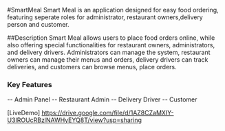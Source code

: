 #SmartMeal
Smart Meal is an application designed for easy food ordering, featuring seperate roles for administrator, restaurant owners,delivery person and customer.

##Description
Smart Meal allows users to place food orders online, while also offering special functionalities for restaurant owners, administrators, and delivery drivers.
Administrators can manage the system, restaurant owners can manage their menus and orders, delivery drivers can track deliveries, and customers can browse menus, place orders.

### Key Features

-- Admin Panel
-- Restaurant Admin
-- Delivery Driver
-- Customer

[LiveDemo] https://drive.google.com/file/d/1AZ8CZaMXIY-U3IROUcRBzlNAWHyEYQ8T/view?usp=sharing
